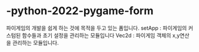 # -python-2022-pygame-form
파이게임의 개발을 쉽게 하는 것에 목적을 두고 있는 폼입니다.
setApp : 파이게임의 커스텀된 함수들과 초기 설정을 관리하는 모듈입니다
Vec2d : 파이게임 객체의 x,y연산을 관리하는 모듈입니다.
